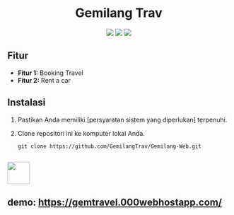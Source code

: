 <!-- Nama Proyek -->
<h1 align="center">Gemilang Trav</h1>

<!-- Deskripsi -->
<!-- <p align="center">
  Ini adalah proyek web yang dibuat untuk [deskripsi proyek Anda]. Tujuan utama proyek ini adalah [jelaskan tujuan utama proyek Anda].
</p> -->

<!-- Tampilan Badge -->
<p align="center">
  <img src="https://img.shields.io/badge/version-v1.0-blue">
  <img src="https://img.shields.io/badge/license-MIT-green">
  <img src="https://img.shields.io/badge/author-Your%20Name-orange">
</p>

<!-- Tampilan Screenshot/Gambar Proyek -->
<!-- <p align="center">
  <img src="screenshot.png" alt="Screenshot Proyek">
</p> -->

<!-- Fitur -->
## Fitur

- **Fitur 1:** Booking Travel
- **Fitur 2:** Rent a car

<!-- Instalasi -->
## Instalasi

1. Pastikan Anda memiliki [persyaratan sistem yang diperlukan] terpenuhi.
2. Clone repositori ini ke komputer lokal Anda.

   ```shell
   git clone https://github.com/GemilangTrav/Gemilang-Web.git


<img src="https://media.giphy.com/media/VgCDAzcKvsR6OM0uWg/giphy.gif" width="50">

## demo: https://gemtravel.000webhostapp.com/